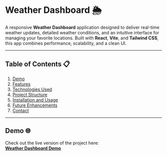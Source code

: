 # Weather Dashboard 🌦️

A responsive **Weather Dashboard** application designed to deliver real-time weather updates, detailed weather conditions, and an intuitive interface for managing your favorite locations. Built with **React**, **Vite**, and **Tailwind CSS**, this app combines performance, scalability, and a clean UI.

---

## Table of Contents 📋

1. [Demo](#demo)
2. [Features](#features)
3. [Technologies Used](#technologies-used)
4. [Project Structure](#project-structure)
5. [Installation and Usage](#installation-and-usage)
6. [Future Enhancements](#future-enhancements)
7. [Contact](#contact)

---

## Demo 🌐

Check out the live version of the project here:  
[**Weather Dashboard Demo**](https://weather-dashboard-sazzad15.vercel.app/)
